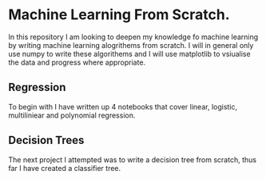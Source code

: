 # Machine Learning From Scratch.

In this repository I am looking to deepen my knowledge fo machine learning by writing machine learning alogrithems from scratch. I will in general only use numpy to write these algorithems and I will use matplotlib to vsiualise the data and progress where appropriate.

## Regression
To begin with I have written up 4 notebooks that cover linear, logistic, multiliniear and polynomial regression. 

## Decision Trees 
The next project I attempted was to write a decision tree from scratch, thus far I have created a classifier tree.
